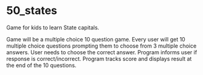 # 50_states
Game for kids to learn State capitals.

Game will be a multiple choice 10 question game.
Every user will get 10 multiple choice questions prompting them to choose from 3 multiple choice answers.
User needs to choose the correct answer. Program informs user if response is correct/incorrect.
Program tracks score and displays result at the end of the 10 questions.
